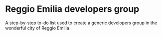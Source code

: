 # Reggio Emilia developers group
A step-by-step to-do list used to create a generic developers group in the wonderful city of Reggio Emilia

